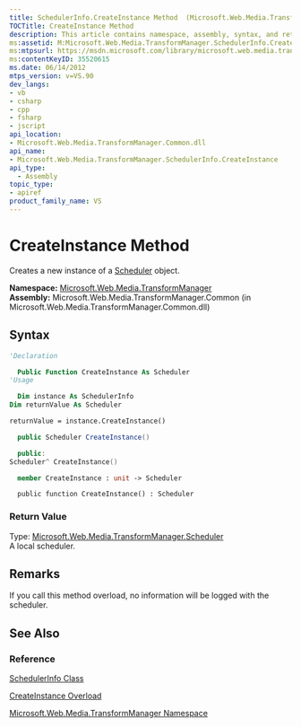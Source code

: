 ```yaml
---
title: SchedulerInfo.CreateInstance Method  (Microsoft.Web.Media.TransformManager)
TOCTitle: CreateInstance Method
description: This article contains namespace, assembly, syntax, and return value for the SchedulerInfo.CreateInstance Method.
ms:assetid: M:Microsoft.Web.Media.TransformManager.SchedulerInfo.CreateInstance
ms:mtpsurl: https://msdn.microsoft.com/library/microsoft.web.media.transformmanager.schedulerinfo.createinstance(v=VS.90)
ms:contentKeyID: 35520615
ms.date: 06/14/2012
mtps_version: v=VS.90
dev_langs:
- vb
- csharp
- cpp
- fsharp
- jscript
api_location:
- Microsoft.Web.Media.TransformManager.Common.dll
api_name:
- Microsoft.Web.Media.TransformManager.SchedulerInfo.CreateInstance
api_type:
  - Assembly
topic_type:
- apiref
product_family_name: VS
---
```


# CreateInstance Method

Creates a new instance of a [Scheduler](scheduler-class-microsoft-web-media-transformmanager.md) object.

**Namespace:**  [Microsoft.Web.Media.TransformManager](microsoft-web-media-transformmanager-namespace.md)  
**Assembly:**  Microsoft.Web.Media.TransformManager.Common (in Microsoft.Web.Media.TransformManager.Common.dll)

## Syntax

```vb
'Declaration

  Public Function CreateInstance As Scheduler
'Usage

  Dim instance As SchedulerInfo
Dim returnValue As Scheduler

returnValue = instance.CreateInstance()
```

```csharp
  public Scheduler CreateInstance()
```

```cpp
  public:
Scheduler^ CreateInstance()
```

``` fsharp
  member CreateInstance : unit -> Scheduler 
```

```jscript
  public function CreateInstance() : Scheduler
```

### Return Value

Type: [Microsoft.Web.Media.TransformManager.Scheduler](scheduler-class-microsoft-web-media-transformmanager.md)  
A local scheduler.  

## Remarks

If you call this method overload, no information will be logged with the scheduler.

## See Also

### Reference

[SchedulerInfo Class](schedulerinfo-class-microsoft-web-media-transformmanager.md)

[CreateInstance Overload](schedulerinfo-createinstance-method-microsoft-web-media-transformmanager.md)

[Microsoft.Web.Media.TransformManager Namespace](microsoft-web-media-transformmanager-namespace.md)

